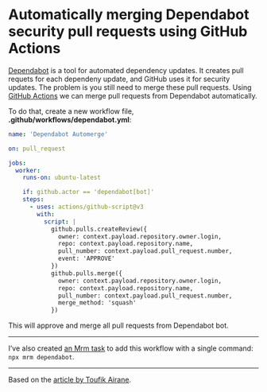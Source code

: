 <!-- 2020-09-05 github github-actions dependabot mrm -->

# Automatically merging Dependabot security pull requests using GitHub Actions

[Dependabot](https://dependabot.com/) is a tool for automated dependency updates. It creates pull requets for each dependeny update, and GitHub uses it for security updates. The problem is you still need to merge these pull requests. Using [GitHub Actions](https://github.com/features/actions) we can merge pull requests from Dependabot automatically.

To do that, create a new workflow file, **.github/workflows/dependabot.yml**:

```yaml
name: 'Dependabot Automerge'

on: pull_request

jobs:
  worker:
    runs-on: ubuntu-latest

    if: github.actor == 'dependabot[bot]'
    steps:
      - uses: actions/github-script@v3
        with:
          script: |
            github.pulls.createReview({
              owner: context.payload.repository.owner.login,
              repo: context.payload.repository.name,
              pull_number: context.payload.pull_request.number,
              event: 'APPROVE'
            })
            github.pulls.merge({
              owner: context.payload.repository.owner.login,
              repo: context.payload.repository.name,
              pull_number: context.payload.pull_request.number,
              merge_method: 'squash'
            })
```

This will approve and merge all pull requests from Dependabot bot.

---

I’ve also created [an Mrm task](https://mrm.js.org/docs/mrm-task-dependabot) to add this workflow with a single command: `npx mrm dependabot`.

---

Based on the [article by Toufik Airane](https://medium.com/@toufik.airane/automerge-github-dependabot-alerts-with-github-actions-7cd6f5763750).
